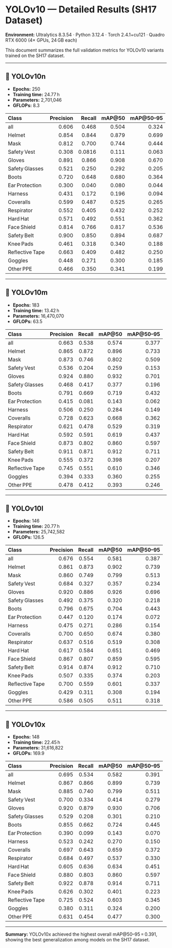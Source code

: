 # YOLOv10 — Detailed Results (SH17 Dataset)

**Environment:** Ultralytics 8.3.54 · Python 3.12.4 · Torch 2.4.1+cu121 · Quadro RTX 6000 (4× GPUs, 24 GB each)

This document summarizes the full validation metrics for YOLOv10 variants trained on the SH17 dataset.

---

## 🧩 YOLOv10n
- **Epochs:** 250
- **Training time:** 24.77 h  
- **Parameters:** 2,701,046  
- **GFLOPs:** 8.3  

| Class | Precision | Recall | mAP@50 | mAP@50–95 |
|:------|-----------:|-------:|-------:|-----------:|
| all | 0.606 | 0.468 | 0.504 | 0.324 |
| Helmet | 0.854 | 0.844 | 0.879 | 0.699 |
| Mask | 0.812 | 0.700 | 0.744 | 0.444 |
| Safety Vest | 0.308 | 0.0816 | 0.111 | 0.063 |
| Gloves | 0.891 | 0.866 | 0.908 | 0.670 |
| Safety Glasses | 0.521 | 0.250 | 0.292 | 0.205 |
| Boots | 0.720 | 0.648 | 0.680 | 0.364 |
| Ear Protection | 0.300 | 0.040 | 0.080 | 0.044 |
| Harness | 0.431 | 0.172 | 0.196 | 0.094 |
| Coveralls | 0.599 | 0.487 | 0.525 | 0.265 |
| Respirator | 0.552 | 0.405 | 0.432 | 0.252 |
| Hard Hat | 0.571 | 0.492 | 0.551 | 0.362 |
| Face Shield | 0.814 | 0.766 | 0.817 | 0.536 |
| Safety Belt | 0.900 | 0.850 | 0.894 | 0.687 |
| Knee Pads | 0.461 | 0.318 | 0.340 | 0.188 |
| Reflective Tape | 0.663 | 0.409 | 0.482 | 0.250 |
| Goggles | 0.448 | 0.271 | 0.300 | 0.185 |
| Other PPE | 0.466 | 0.350 | 0.341 | 0.199 |

---

## 🧩 YOLOv10m
- **Epochs:** 183
- **Training time:** 13.42 h  
- **Parameters:** 16,470,070  
- **GFLOPs:** 63.5  

| Class | Precision | Recall | mAP@50 | mAP@50–95 |
|:------|-----------:|-------:|-------:|-----------:|
| all | 0.663 | 0.538 | 0.574 | 0.377 |
| Helmet | 0.865 | 0.872 | 0.896 | 0.733 |
| Mask | 0.873 | 0.746 | 0.802 | 0.509 |
| Safety Vest | 0.536 | 0.204 | 0.259 | 0.153 |
| Gloves | 0.924 | 0.880 | 0.932 | 0.701 |
| Safety Glasses | 0.468 | 0.417 | 0.377 | 0.196 |
| Boots | 0.791 | 0.669 | 0.719 | 0.432 |
| Ear Protection | 0.415 | 0.081 | 0.143 | 0.062 |
| Harness | 0.506 | 0.250 | 0.284 | 0.149 |
| Coveralls | 0.728 | 0.623 | 0.668 | 0.362 |
| Respirator | 0.621 | 0.478 | 0.529 | 0.319 |
| Hard Hat | 0.592 | 0.591 | 0.619 | 0.437 |
| Face Shield | 0.873 | 0.802 | 0.860 | 0.597 |
| Safety Belt | 0.911 | 0.871 | 0.912 | 0.711 |
| Knee Pads | 0.555 | 0.372 | 0.398 | 0.207 |
| Reflective Tape | 0.745 | 0.551 | 0.610 | 0.346 |
| Goggles | 0.394 | 0.333 | 0.360 | 0.255 |
| Other PPE | 0.478 | 0.412 | 0.393 | 0.246 |

---

## 🧩 YOLOv10l
- **Epochs:** 146  
- **Training time:** 20.77 h  
- **Parameters:** 25,742,582  
- **GFLOPs:** 126.5  

| Class | Precision | Recall | mAP@50 | mAP@50–95 |
|:------|-----------:|-------:|-------:|-----------:|
| all | 0.676 | 0.554 | 0.581 | 0.387 |
| Helmet | 0.861 | 0.873 | 0.902 | 0.739 |
| Mask | 0.860 | 0.749 | 0.799 | 0.513 |
| Safety Vest | 0.684 | 0.327 | 0.357 | 0.234 |
| Gloves | 0.920 | 0.886 | 0.926 | 0.696 |
| Safety Glasses | 0.492 | 0.375 | 0.320 | 0.218 |
| Boots | 0.796 | 0.675 | 0.704 | 0.443 |
| Ear Protection | 0.447 | 0.120 | 0.174 | 0.072 |
| Harness | 0.475 | 0.271 | 0.286 | 0.154 |
| Coveralls | 0.700 | 0.650 | 0.674 | 0.380 |
| Respirator | 0.637 | 0.516 | 0.519 | 0.308 |
| Hard Hat | 0.617 | 0.584 | 0.651 | 0.469 |
| Face Shield | 0.867 | 0.807 | 0.859 | 0.595 |
| Safety Belt | 0.914 | 0.874 | 0.912 | 0.710 |
| Knee Pads | 0.507 | 0.335 | 0.374 | 0.203 |
| Reflective Tape | 0.700 | 0.559 | 0.601 | 0.337 |
| Goggles | 0.429 | 0.311 | 0.308 | 0.194 |
| Other PPE | 0.586 | 0.505 | 0.511 | 0.318 |

---

## 🧩 YOLOv10x
- **Epochs:** 148  
- **Training time:** 22.45 h  
- **Parameters:** 31,616,822  
- **GFLOPs:** 169.9  

| Class | Precision | Recall | mAP@50 | mAP@50–95 |
|:------|-----------:|-------:|-------:|-----------:|
| all | 0.695 | 0.534 | 0.582 | 0.391 |
| Helmet | 0.867 | 0.866 | 0.899 | 0.739 |
| Mask | 0.885 | 0.740 | 0.799 | 0.511 |
| Safety Vest | 0.700 | 0.334 | 0.414 | 0.279 |
| Gloves | 0.920 | 0.879 | 0.930 | 0.706 |
| Safety Glasses | 0.529 | 0.208 | 0.301 | 0.210 |
| Boots | 0.855 | 0.662 | 0.724 | 0.445 |
| Ear Protection | 0.390 | 0.099 | 0.143 | 0.070 |
| Harness | 0.523 | 0.242 | 0.270 | 0.150 |
| Coveralls | 0.697 | 0.643 | 0.659 | 0.372 |
| Respirator | 0.684 | 0.497 | 0.537 | 0.330 |
| Hard Hat | 0.605 | 0.636 | 0.634 | 0.451 |
| Face Shield | 0.880 | 0.803 | 0.860 | 0.597 |
| Safety Belt | 0.922 | 0.878 | 0.914 | 0.711 |
| Knee Pads | 0.626 | 0.302 | 0.401 | 0.223 |
| Reflective Tape | 0.725 | 0.524 | 0.603 | 0.345 |
| Goggles | 0.380 | 0.311 | 0.324 | 0.200 |
| Other PPE | 0.631 | 0.454 | 0.477 | 0.300 |

---

**Summary:** YOLOv10x achieved the highest overall mAP@50–95 = 0.391, showing the best generalization among models on the SH17 dataset.
